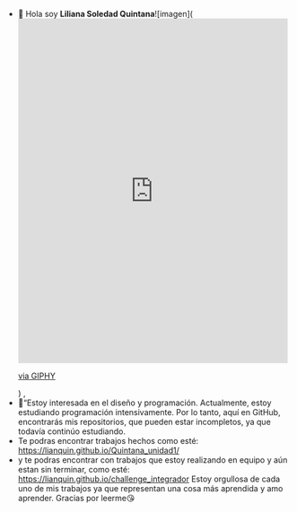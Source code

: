 - 👋 Hola soy **Liliana Soledad Quintana**![imagen](<div style="width:100%;height:0;padding-bottom:128%;position:relative;"><iframe src="https://giphy.com/embed/8xZHjUzalJDuIJQ1i4" width="100%" height="100%" style="position:absolute" frameBorder="0" class="giphy-embed" allowFullScreen></iframe></div><p><a href="https://giphy.com/gifs/shantieyewear-luz-brilho-ideia-8xZHjUzalJDuIJQ1i4">via GIPHY</a></p>)
,
- 👀“Estoy interesada en el diseño y programación. Actualmente, estoy estudiando programación intensivamente. Por lo tanto, aquí en GitHub, encontrarás mis repositorios, que pueden estar incompletos, ya que todavía continúo estudiando.
- Te podras encontrar trabajos hechos como esté: https://lianquin.github.io/Quintana_unidad1/
- y te podras encontrar con trabajos que estoy realizando en equipo y aún estan sin terminar, como esté:
  https://lianquin.github.io/challenge_integrador
  Estoy orgullosa de cada uno de mis trabajos ya que representan una cosa más aprendida y amo aprender.
  Gracias por leerme😘
<!---
lianQuin/lianQuin is a ✨ special ✨ repository because its `README.md` (this file) appears on your GitHub profile.
You can click the Preview link to take a look at your changes.
--->
